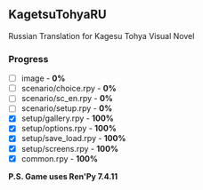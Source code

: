## KagetsuTohyaRU
Russian Translation for Kagesu Tohya Visual Novel
### Progress

 - [ ] image - **0%**
 - [ ] scenario/choice.rpy - **0%**
 - [ ] scenario/sc_en.rpy - **0%**
 - [ ] scenario/setup.rpy - **0%**
 - [x] setup/gallery.rpy - **100%**
 - [x] setup/options.rpy - **100%**
 - [x] setup/save_load.rpy - **100%**
 - [x] setup/screens.rpy - **100%**
 - [x] common.rpy - **100%**

**P.S. Game uses Ren'Py 7.4.11**
